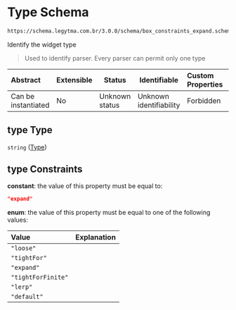# Type Schema

```txt
https://schema.legytma.com.br/3.0.0/schema/box_constraints_expand.schema.json#/properties/type
```

Identify the widget type


> Used to identify parser. Every parser can permit only one type
>

| Abstract            | Extensible | Status         | Identifiable            | Custom Properties | Additional Properties | Access Restrictions | Defined In                                                                                                  |
| :------------------ | ---------- | -------------- | ----------------------- | :---------------- | --------------------- | ------------------- | ----------------------------------------------------------------------------------------------------------- |
| Can be instantiated | No         | Unknown status | Unknown identifiability | Forbidden         | Allowed               | none                | [box_constraints_expand.schema.json\*](../schema/box_constraints_expand.schema.json) |

## type Type

`string` ([Type](box_constraints_expand-properties-type.md))

## type Constraints

**constant**: the value of this property must be equal to:

```json
"expand"
```

**enum**: the value of this property must be equal to one of the following values:

| Value              | Explanation |
| :----------------- | ----------- |
| `"loose"`          |             |
| `"tightFor"`       |             |
| `"expand"`         |             |
| `"tightForFinite"` |             |
| `"lerp"`           |             |
| `"default"`        |             |

